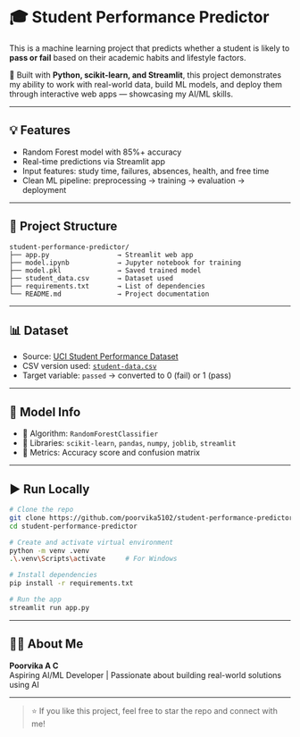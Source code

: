 # 🎓 Student Performance Predictor

This is a machine learning project that predicts whether a student is likely to **pass or fail** based on their academic habits and lifestyle factors.

🚀 Built with **Python, scikit-learn, and Streamlit**, this project demonstrates my ability to work with real-world data, build ML models, and deploy them through interactive web apps — showcasing my AI/ML skills.

---

## 💡 Features

- Random Forest model with 85%+ accuracy
- Real-time predictions via Streamlit app
- Input features: study time, failures, absences, health, and free time
- Clean ML pipeline: preprocessing → training → evaluation → deployment

---

## 📁 Project Structure

```
student-performance-predictor/
├── app.py                 → Streamlit web app
├── model.ipynb            → Jupyter notebook for training
├── model.pkl              → Saved trained model
├── student_data.csv       → Dataset used
├── requirements.txt       → List of dependencies
└── README.md              → Project documentation
```

---

## 📊 Dataset

- Source: [UCI Student Performance Dataset](https://archive.ics.uci.edu/ml/datasets/Student+Performance)
- CSV version used: [`student-data.csv`](https://github.com/mohammedAljadd/students-performance-prediction/blob/main/student-data.csv)
- Target variable: `passed` → converted to 0 (fail) or 1 (pass)

---

## 🧠 Model Info

- 📌 Algorithm: `RandomForestClassifier`
- 🧰 Libraries: `scikit-learn`, `pandas`, `numpy`, `joblib`, `streamlit`
- 🧪 Metrics: Accuracy score and confusion matrix

---

## ▶️ Run Locally

```bash
# Clone the repo
git clone https://github.com/poorvika5102/student-performance-predictor
cd student-performance-predictor

# Create and activate virtual environment
python -m venv .venv
.\.venv\Scripts\activate     # For Windows

# Install dependencies
pip install -r requirements.txt

# Run the app
streamlit run app.py
```

---

## 🙋‍♀️ About Me

**Poorvika A C**  
Aspiring AI/ML Developer | Passionate about building real-world solutions using AI  

---

> ⭐ If you like this project, feel free to star the repo and connect with me!
